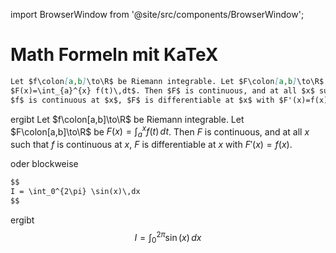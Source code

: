 import BrowserWindow from '@site/src/components/BrowserWindow';

# Math Formeln mit KaTeX

```md
Let $f\colon[a,b]\to\R$ be Riemann integrable. Let $F\colon[a,b]\to\R$ be
$F(x)=\int_{a}^{x} f(t)\,dt$. Then $F$ is continuous, and at all $x$ such that
$f$ is continuous at $x$, $F$ is differentiable at $x$ with $F'(x)=f(x)$.
```	
ergibt
<BrowserWindow>
Let $f\colon[a,b]\to\R$ be Riemann integrable. Let $F\colon[a,b]\to\R$ be
$F(x)=\int_{a}^{x} f(t)\,dt$. Then $F$ is continuous, and at all $x$ such that
$f$ is continuous at $x$, $F$ is differentiable at $x$ with $F'(x)=f(x)$.

</BrowserWindow>

oder blockweise

```md
$$
I = \int_0^{2\pi} \sin(x)\,dx
$$
```

ergibt
<BrowserWindow>
$$
I = \int_0^{2\pi} \sin(x)\,dx
$$
</BrowserWindow>